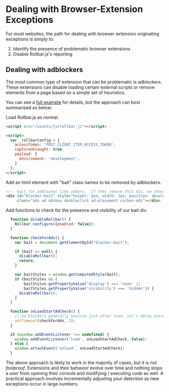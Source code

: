 # Dealing with Browser-Extension Exceptions

For most websites, the path for dealing with browser extension originating exceptions is simply to:

1.  Identify the presence of problematic browser extensions
2.  Disable Rollbar.js's reporting

## Dealing with adblockers

The most common type of extension that can be problematic is adblockers.  These extensions can disable loading
certain external scripts or remove elements from a page based on a simple set of heuristics.

You can see a [full example](https://github.com/rollbar/rollbar.js/tree/master/examples/extension-exceptions/)
for details, but the approach can best summarized as below:

Load Rollbar.js as normal.

```html
<script src="/assets/js/rollbar.js"></script>

<script>
  var _rollbarConfig = {
    accessToken: 'POST_CLIENT_ITEM_ACCESS_TOKEN',
    captureUncaught: true,
    payload: {
      environment: 'development',
    }
  };
</script>
```

Add an html element with "bait" class names to be removed by adblockers.

```html
<!-- bait for adblocker like addons.  If they remove this div, we should disable error reporting -->
<div id="blocker-bait" style="height: 1px; width: 1px; position: absolute; left: -999em; top: -999em"
     class="ads ad adsbox doubleclick ad-placement carbon-ads"></div>
```

Add functions to check for the presence and visibility of our bait div.

```js
  function disableRollbar() {
    Rollbar.configure({enabled: false});
  }

  function checkForAds() {
    var bait = document.getElementById("blocker-bait");

    if (bait == null) {
      disableRollbar();
      return;
    }

    var baitStyles = window.getComputedStyle(bait);
    if (baitStyles && (
        baitStyles.getPropertyValue('display') === 'none' ||
        baitStyles.getPropertyValue('visibility') === 'hidden')) {
      disableRollbar();
    }
  }

  function onLoadStartAdCheck() {
    // Ad blockers generally execute just after load, let's delay ourselves to get behind it.
    setTimeout(checkForAds, 1);
  }

  if (window.addEventListener !== undefined) {
    window.addEventListener('load', onLoadStartAdCheck, false);
  } else {
    window.attachEvent('onload', onLoadStartAdCheck);
  }
```

The above approach is likely to work in the majority of cases, *but it is not foolproof*.  Extensions and their
behavior evolve over time and nothing stops a user from opening their console and modifying / executing code as well.
A practical approach involves incrementally adjusting your detection as new exceptions occur in large numbers.
